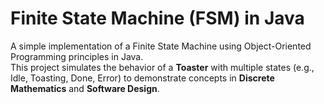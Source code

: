# Finite State Machine (FSM) in Java

A simple implementation of a Finite State Machine using Object-Oriented Programming principles in Java.  
This project simulates the behavior of a **Toaster** with multiple states (e.g., Idle, Toasting, Done, Error) to demonstrate concepts in **Discrete Mathematics** and **Software Design**.
